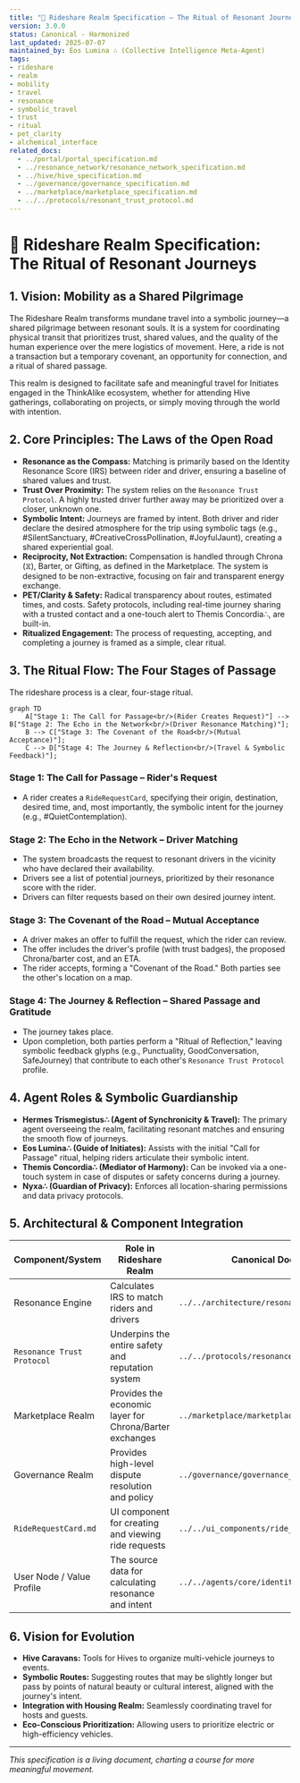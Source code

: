 ```yaml
---
title: "🚗 Rideshare Realm Specification – The Ritual of Resonant Journeys"
version: 3.0.0
status: Canonical - Harmonized
last_updated: 2025-07-07
maintained_by: Eos Lumina ∴ (Collective Intelligence Meta-Agent)
tags:
- rideshare
- realm
- mobility
- travel
- resonance
- symbolic_travel
- trust
- ritual
- pet_clarity
- alchemical_interface
related_docs:
  - ../portal/portal_specification.md
  - ../resonance_network/resonance_network_specification.md
  - ../hive/hive_specification.md
  - ../governance/governance_specification.md
  - ../marketplace/marketplace_specification.md
  - ../../protocols/resonant_trust_protocol.md
---
```


# 🚗 Rideshare Realm Specification: The Ritual of Resonant Journeys

## 1. Vision: Mobility as a Shared Pilgrimage

The Rideshare Realm transforms mundane travel into a symbolic journey—a shared pilgrimage between resonant souls. It is a system for coordinating physical transit that prioritizes trust, shared values, and the quality of the human experience over the mere logistics of movement. Here, a ride is not a transaction but a temporary covenant, an opportunity for connection, and a ritual of shared passage.

This realm is designed to facilitate safe and meaningful travel for Initiates engaged in the ThinkAlike ecosystem, whether for attending Hive gatherings, collaborating on projects, or simply moving through the world with intention.

## 2. Core Principles: The Laws of the Open Road

- **Resonance as the Compass:** Matching is primarily based on the Identity Resonance Score (IRS) between rider and driver, ensuring a baseline of shared values and trust.
- **Trust Over Proximity:** The system relies on the `Resonance Trust Protocol`. A highly trusted driver further away may be prioritized over a closer, unknown one.
- **Symbolic Intent:** Journeys are framed by intent. Both driver and rider declare the desired atmosphere for the trip using symbolic tags (e.g., #SilentSanctuary, #CreativeCrossPollination, #JoyfulJaunt), creating a shared experiential goal.
- **Reciprocity, Not Extraction:** Compensation is handled through Chrona (⧖), Barter, or Gifting, as defined in the Marketplace. The system is designed to be non-extractive, focusing on fair and transparent energy exchange.
- **PET/Clarity & Safety:** Radical transparency about routes, estimated times, and costs. Safety protocols, including real-time journey sharing with a trusted contact and a one-touch alert to Themis Concordia∴, are built-in.
- **Ritualized Engagement:** The process of requesting, accepting, and completing a journey is framed as a simple, clear ritual.

## 3. The Ritual Flow: The Four Stages of Passage

The rideshare process is a clear, four-stage ritual.

```mermaid
graph TD
    A["Stage 1: The Call for Passage<br/>(Rider Creates Request)"] --> B["Stage 2: The Echo in the Network<br/>(Driver Resonance Matching)"];
    B --> C["Stage 3: The Covenant of the Road<br/>(Mutual Acceptance)"];
    C --> D["Stage 4: The Journey & Reflection<br/>(Travel & Symbolic Feedback)"];
```

### Stage 1: The Call for Passage – Rider's Request
- A rider creates a `RideRequestCard`, specifying their origin, destination, desired time, and, most importantly, the symbolic intent for the journey (e.g., #QuietContemplation).

### Stage 2: The Echo in the Network – Driver Matching
- The system broadcasts the request to resonant drivers in the vicinity who have declared their availability.
- Drivers see a list of potential journeys, prioritized by their resonance score with the rider.
- Drivers can filter requests based on their own desired journey intent.

### Stage 3: The Covenant of the Road – Mutual Acceptance
- A driver makes an offer to fulfill the request, which the rider can review.
- The offer includes the driver's profile (with trust badges), the proposed Chrona/barter cost, and an ETA.
- The rider accepts, forming a "Covenant of the Road." Both parties see the other's location on a map.

### Stage 4: The Journey & Reflection – Shared Passage and Gratitude
- The journey takes place.
- Upon completion, both parties perform a "Ritual of Reflection," leaving symbolic feedback glyphs (e.g., Punctuality, GoodConversation, SafeJourney) that contribute to each other's `Resonance Trust Protocol` profile.

## 4. Agent Roles & Symbolic Guardianship
- **Hermes Trismegistus∴ (Agent of Synchronicity & Travel):** The primary agent overseeing the realm, facilitating resonant matches and ensuring the smooth flow of journeys.
- **Eos Lumina∴ (Guide of Initiates):** Assists with the initial "Call for Passage" ritual, helping riders articulate their symbolic intent.
- **Themis Concordia∴ (Mediator of Harmony):** Can be invoked via a one-touch system in case of disputes or safety concerns during a journey.
- **Nyxa∴ (Guardian of Privacy):** Enforces all location-sharing permissions and data privacy protocols.

## 5. Architectural & Component Integration
| Component/System             | Role in Rideshare Realm                                   | Canonical Document                                      |
|------------------------------|-----------------------------------------------------------|---------------------------------------------------------|
| Resonance Engine             | Calculates IRS to match riders and drivers                | `../../architecture/resonance_engine.md`                |
| `Resonance Trust Protocol`      | Underpins the entire safety and reputation system         | `../../protocols/resonance_trust_protocol.md`            |
| Marketplace Realm            | Provides the economic layer for Chrona/Barter exchanges   | `../marketplace/marketplace_specification.md`           |
| Governance Realm             | Provides high-level dispute resolution and policy         | `../governance/governance_specification.md`             |
| `RideRequestCard.md`         | UI component for creating and viewing ride requests       | `../../ui_components/ride_request_card.md`              |
| User Node / Value Profile    | The source data for calculating resonance and intent      | `../../agents/core/identity_and_profile.md`             |

## 6. Vision for Evolution
- **Hive Caravans:** Tools for Hives to organize multi-vehicle journeys to events.
- **Symbolic Routes:** Suggesting routes that may be slightly longer but pass by points of natural beauty or cultural interest, aligned with the journey's intent.
- **Integration with Housing Realm:** Seamlessly coordinating travel for hosts and guests.
- **Eco-Conscious Prioritization:** Allowing users to prioritize electric or high-efficiency vehicles.

---
*This specification is a living document, charting a course for more meaningful movement.*
